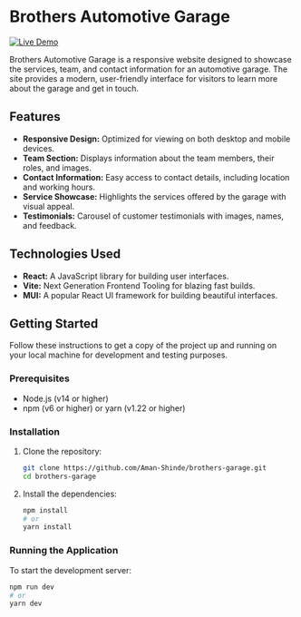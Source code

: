 # Brothers Automotive Garage

[![Live Demo](https://img.shields.io/badge/Live%20Demo-View%20Here-green)](https://aman-shinde.github.io/brothers-garage/)

Brothers Automotive Garage is a responsive website designed to showcase the services, team, and contact information for an automotive garage. The site provides a modern, user-friendly interface for visitors to learn more about the garage and get in touch.

## Features

- **Responsive Design:** Optimized for viewing on both desktop and mobile devices.
- **Team Section:** Displays information about the team members, their roles, and images.
- **Contact Information:** Easy access to contact details, including location and working hours.
- **Service Showcase:** Highlights the services offered by the garage with visual appeal.
- **Testimonials:** Carousel of customer testimonials with images, names, and feedback.

## Technologies Used

- **React:** A JavaScript library for building user interfaces.
- **Vite:** Next Generation Frontend Tooling for blazing fast builds.
- **MUI:** A popular React UI framework for building beautiful interfaces.

## Getting Started

Follow these instructions to get a copy of the project up and running on your local machine for development and testing purposes.

### Prerequisites

- Node.js (v14 or higher)
- npm (v6 or higher) or yarn (v1.22 or higher)

### Installation

1. Clone the repository:

    ```bash
    git clone https://github.com/Aman-Shinde/brothers-garage.git
    cd brothers-garage
    ```

2. Install the dependencies:

    ```bash
    npm install
    # or
    yarn install
    ```

### Running the Application

To start the development server:

```bash
npm run dev
# or
yarn dev

